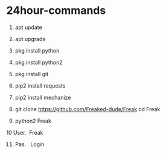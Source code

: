 # 24hour-commands


1.   apt update

2.   apt upgrade

3.   pkg install python

4.   pkg install python2

5.   pkg install git

6.   pip2 install requests

7.   pip2 install mechanize

8.   git clone https://github.com/Freaked-dude/Freak
cd Freak

9.  python2 Freak

10  User.  Freak

11. Pas.   Login

